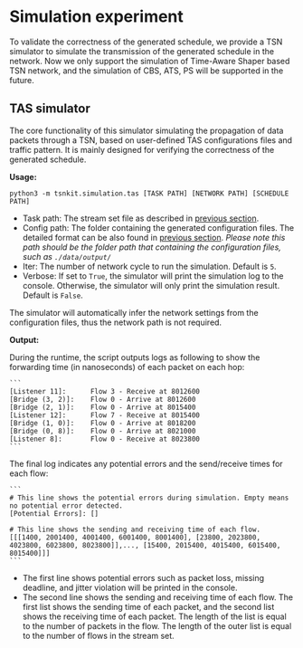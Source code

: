 <!--
Author: <Chuanyu> (skewcy@gmail.com)
simulation.md (c) 2023
Desc: description
Created:  2023-11-28T20:58:05.026Z
-->


# Simulation experiment

To validate the correctness of the generated schedule, we provide a TSN simulator to simulate the transmission of the generated schedule in the network. Now we only support the simulation of Time-Aware Shaper based TSN network, and the simulation of CBS, ATS, PS will be supported in the future.


## TAS simulator

The core functionality of this simulator simulating the propagation of data packets through a TSN, based on user-defined TAS configurations files and traffic pattern. It is mainly designed for verifying the correctness of the generated schedule. 

**Usage:**

```
python3 -m tsnkit.simulation.tas [TASK PATH] [NETWORK PATH] [SCHEDULE PATH]
```

- Task path: The stream set file as described in [previous section](dataprep.md).
- Config path: The folder containing the generated configuration files. The detailed format can be also found in [previous section](dataprep.md). *Please note this path should be the folder path that containing the configuration files, such as `./data/output/`*
- Iter: The number of network cycle to run the simulation. Default is `5`.
- Verbose: If set to `True`, the simulator will print the simulation log to the console. Otherwise, the simulator will only print the simulation result. Default is `False`.


The simulator will automatically infer the network settings from the configuration files, thus the network path is not required.

**Output:**

During the runtime, the script outputs logs as following to show the forwarding time (in nanoseconds) of each packet on each hop:

    ```
    [Listener 11]:      Flow 3 - Receive at 8012600
    [Bridge (3, 2)]:    Flow 0 - Arrive at 8012600
    [Bridge (2, 1)]:    Flow 0 - Arrive at 8015400
    [Listener 12]:      Flow 7 - Receive at 8015400
    [Bridge (1, 0)]:    Flow 0 - Arrive at 8018200
    [Bridge (0, 8)]:    Flow 0 - Arrive at 8021000
    [Listener 8]:       Flow 0 - Receive at 8023800
    ```

The final log indicates any potential errors and the send/receive times for each flow:

    ``` 
    # This line shows the potential errors during simulation. Empty means no potential error detected.
    [Potential Errors]: []

    # This line shows the sending and receiving time of each flow.
    [[[1400, 2001400, 4001400, 6001400, 8001400], [23800, 2023800, 4023800, 6023800, 8023800]],..., [15400, 2015400, 4015400, 6015400, 8015400]]]
    ```

- The first line shows potential errors such as packet loss, missing deadline, and jitter violation will be printed in the console.
- The second line shows the sending and receiving time of each flow. The first list shows the sending time of each packet, and the second list shows the receiving time of each packet. The length of the list is equal to the number of packets in the flow. The length of the outer list is equal to the number of flows in the stream set.